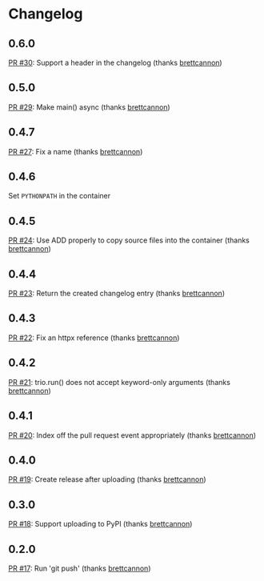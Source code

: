 # Changelog

## 0.6.0
[PR #30](https://github.com/brettcannon/release-often/pull/30): Support a header in the changelog (thanks [brettcannon](https://github.com/brettcannon))

## 0.5.0
[PR #29](https://github.com/brettcannon/release-often/pull/29): Make main() async (thanks [brettcannon](https://github.com/brettcannon))

## 0.4.7
[PR #27](https://github.com/brettcannon/release-often/pull/27): Fix a name (thanks [brettcannon](https://github.com/brettcannon))

## 0.4.6
Set `PYTHONPATH` in the container

## 0.4.5
[PR #24](https://github.com/brettcannon/release-often/pull/24): Use ADD properly to copy source files into the container (thanks [brettcannon](https://github.com/brettcannon))

## 0.4.4
[PR #23](https://github.com/brettcannon/release-often/pull/23): Return the created changelog entry (thanks [brettcannon](https://github.com/brettcannon))

## 0.4.3
[PR #22](https://github.com/brettcannon/release-often/pull/22): Fix an httpx reference (thanks [brettcannon](https://github.com/brettcannon))

## 0.4.2
[PR #21](https://github.com/brettcannon/release-often/pull/21): trio.run() does not accept keyword-only arguments (thanks [brettcannon](https://github.com/brettcannon))

## 0.4.1
[PR #20](https://github.com/brettcannon/release-often/pull/20): Index off the pull request event appropriately (thanks [brettcannon](https://github.com/brettcannon))

## 0.4.0
[PR #19](https://github.com/brettcannon/release-often/pull/19): Create release after uploading (thanks [brettcannon](https://github.com/brettcannon))

## 0.3.0
[PR #18](https://github.com/brettcannon/release-often/pull/18): Support uploading to PyPI (thanks [brettcannon](https://github.com/brettcannon))

## 0.2.0
[PR #17](https://github.com/brettcannon/release-often/pull/17): Run 'git push' (thanks [brettcannon](https://github.com/brettcannon))
